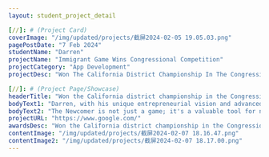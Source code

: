 ```yaml
---
layout: student_project_detail

[//]: # (Project Card)
coverImage: "/img/updated/projects/截屏2024-02-05 19.05.03.png"
pagePostDate: "7 Feb 2024"
studentName: "Darren"
projectName: "Immigrant Game Wins Congressional Competition"
projectCategory: "App Development"
projectDesc: "Won The California District Championship In The Congressional Challenge"

[//]: # (Project Page/Showcase)
headerTitle: "Won the California district championship in the Congressional Challenge"
bodyText1: "Darren, with his unique entrepreneurial vision and advanced programming skills, created The Newcomer game to assist immigrants in better adapting to new societies. His creation won the crown in the 2023 Congressional App Challenge for California's 23rd district"
bodyText2: "The Newcomer is not just a game; it's a valuable tool for new immigrants. Players simulate entering American society, experiencing its culture and daily life, while improving their English skills through engaging interactions. It's a journey that allows every "newcomer" to find their place through exploration and learning."
projectURL: "https://www.google.com/"
awardsDesc: "Won the California district championship in the Congressional Challenge"
contentImage: "/img/updated/projects/截屏2024-02-07 18.16.47.png"
contentImage2: "/img/updated/projects/截屏2024-02-07 18.17.00.png"
---
```

